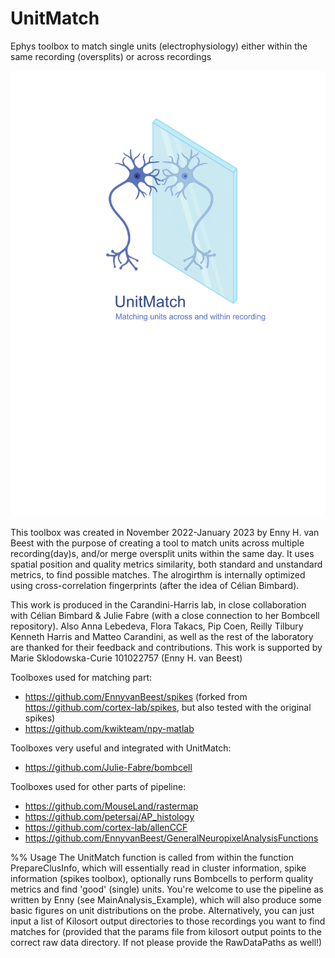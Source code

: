 # UnitMatch
Ephys toolbox to match single units (electrophysiology) either within the same recording (oversplits) or across recordings

![image](https://github.com/EnnyvanBeest/UnitMatch/blob/main/Logo.png)

This toolbox was created in November 2022-January 2023 by Enny H. van Beest with the purpose of creating a tool to match units across multiple recording(day)s, and/or merge oversplit units within the same day.
It uses spatial position and quality metrics similarity, both standard and unstandard metrics, to find possible matches. The alrogirthm is internally optimized using cross-correlation fingerprints (after the idea of Célian Bimbard).

This work is produced in the Carandini-Harris lab, in close collaboration with Célian Bimbard & Julie Fabre (with a close connection to her Bombcell repository).
Also Anna Lebedeva, Flora Takacs, Pip Coen, Reilly Tilbury Kenneth Harris and Matteo Carandini, as well as the rest of the laboratory are thanked for their feedback and contributions.
This work is supported by Marie Sklodowska-Curie 101022757 (Enny H. van Beest)

Toolboxes used for matching part:
- https://github.com/EnnyvanBeest/spikes (forked from https://github.com/cortex-lab/spikes, but also tested with the original spikes)
- https://github.com/kwikteam/npy-matlab

Toolboxes very useful and integrated with UnitMatch:
- https://github.com/Julie-Fabre/bombcell

Toolboxes used for other parts of pipeline:
- https://github.com/MouseLand/rastermap
- https://github.com/petersaj/AP_histology
- https://github.com/cortex-lab/allenCCF
- https://github.com/EnnyvanBeest/GeneralNeuropixelAnalysisFunctions

%% Usage
The UnitMatch function is called from within the function PrepareClusInfo, which will essentially read in cluster information, spike information (spikes toolbox), optionally runs Bombcells to perform quality metrics and find 'good' (single) units. 
You're welcome to use the pipeline as written by Enny (see MainAnalysis_Example), which will also produce some basic figures on unit distributions on the probe.
Alternatively, you can just input a list of Kilosort output directories to those recordings you want to find matches for (provided that the params file from kilosort output points to the correct raw data directory. If not please provide the RawDataPaths as well!)


